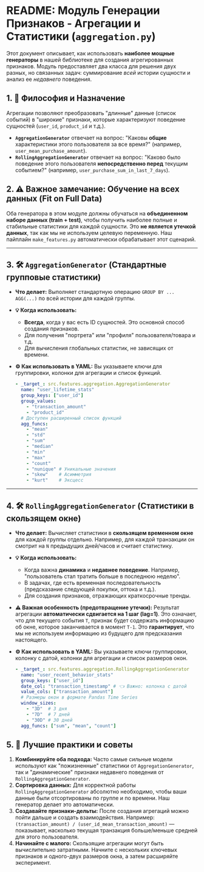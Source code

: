 # README: Модуль Генерации Признаков - Агрегации и Статистики (`aggregation.py`)

Этот документ описывает, как использовать **наиболее мощные генераторы** в нашей библиотеке для создания агрегированных признаков. Модуль предоставляет два класса для решения двух разных, но связанных задач: суммирование *всей* истории сущности и анализ ее *недавнего* поведения.

## 1. 🎯 Философия и Назначение

Агрегации позволяют преобразовать "длинные" данные (список событий) в "широкие" признаки, которые характеризуют поведение сущностей (`user_id`, `product_id` и т.д.).

*   **`AggregationGenerator`** отвечает на вопрос: "Каковы **общие** характеристики этого пользователя за все время?" (например, `user_mean_purchase_amount`).
*   **`RollingAggregationGenerator`** отвечает на вопрос: "Каково было поведение этого пользователя **непосредственно перед** текущим событием?" (например, `user_purchase_sum_in_last_7_days`).

## 2. ⚠️ Важное замечание: Обучение на всех данных (Fit on Full Data)

Оба генератора в этом модуле должны обучаться на **объединенном наборе данных (train + test)**, чтобы получить наиболее полные и стабильные статистики для каждой сущности. Это **не является утечкой данных**, так как мы не используем целевую переменную. Наш пайплайн `make_features.py` автоматически обрабатывает этот сценарий.

---

## 3. 🛠️ `AggregationGenerator` (Стандартные групповые статистики)

*   **Что делает:** Выполняет стандартную операцию `GROUP BY ... AGG(...)` по всей истории для каждой группы.

*   **💡 Когда использовать:**
    *   **Всегда**, когда у вас есть ID сущностей. Это основной способ создания признаков.
    *   Для получения "портрета" или "профиля" пользователя/товара и т.д.
    *   Для вычисления глобальных статистик, не зависящих от времени.

*   **⚙️ Как использовать в YAML:**
    Вы указываете ключи для группировки, колонки для агрегации и список функций.

    ```yaml
    - _target_: src.features.aggregation.AggregationGenerator
      name: "user_lifetime_stats"
      group_keys: ["user_id"]
      group_values:
        - "transaction_amount"
        - "product_id"
      # Доступен расширенный список функций
      agg_funcs:
        - "mean"
        - "std"
        - "sum"
        - "median"
        - "min"
        - "max"
        - "count"
        - "nunique" # Уникальные значения
        - "skew"    # Асимметрия
        - "kurt"    # Эксцесс
    ```

---

## 4. 🛠️ `RollingAggregationGenerator` (Статистики в скользящем окне)

*   **Что делает:** Вычисляет статистики в **скользящем временном окне** для каждой группы отдельно. Например, для каждой транзакции он смотрит на `N` предыдущих дней/часов и считает статистику.

*   **💡 Когда использовать:**
    *   Когда важна **динамика** и **недавнее поведение**. Например, "пользователь стал тратить больше в последнюю неделю".
    *   В задачах, где есть временная последовательность (предсказание следующей покупки, оттока и т.д.).
    *   Для создания признаков, отражающих краткосрочные тренды.

*   **⚠️ Важная особенность (предотвращение утечки):**
    Результат агрегации **автоматически сдвигается на 1 шаг (lag=1)**. Это означает, что для текущего события `T`, признак будет содержать информацию об окне, которое заканчивается в момент `T-1`. Это **гарантирует**, что мы не используем информацию из будущего для предсказания настоящего.

*   **⚙️ Как использовать в YAML:**
    Вы указываете ключи группировки, колонку с датой, колонки для агрегации и список размеров окон.

    ```yaml
    - _target_: src.features.aggregation.RollingAggregationGenerator
      name: "user_recent_behavior_stats"
      group_keys: ["user_id"]
      date_col: "transaction_timestamp" # 👈 Важно: колонка с датой
      value_cols: ["transaction_amount"]
      # Размеры окон в формате Pandas Time Series
      window_sizes:
        - "3D"  # 3 дня
        - "7D"  # 7 дней
        - "30D" # 30 дней
      agg_funcs: ["sum", "mean", "count"]
    ```

## 5. 🧠 Лучшие практики и советы

1.  **Комбинируйте оба подхода:** Часто самые сильные модели используют как "пожизненные" статистики от `AggregationGenerator`, так и "динамические" признаки недавнего поведения от `RollingAggregationGenerator`.
2.  **Сортировка данных:** Для корректной работы `RollingAggregationGenerator` абсолютно необходимо, чтобы ваши данные были отсортированы по группе и по времени. Наш генератор делает это автоматически.
3.  **Создавайте признаки-дельты:** После создания агрегаций можно пойти дальше и создать взаимодействия. Например: `(transaction_amount) / (user_id_mean_transaction_amount)` — показывает, насколько текущая транзакция больше/меньше средней для этого пользователя.
4.  **Начинайте с малого:** Скользящие агрегации могут быть вычислительно затратными. Начните с нескольких ключевых признаков и одного-двух размеров окна, а затем расширяйте эксперимент.